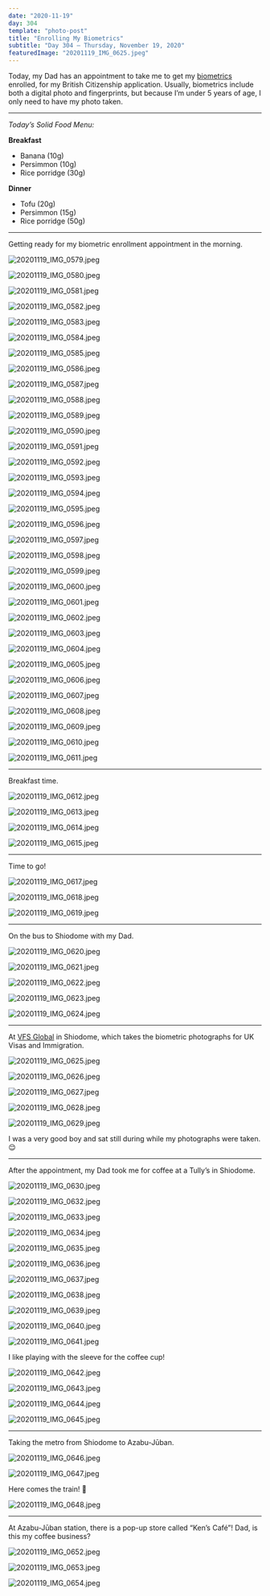 ```yaml
---
date: "2020-11-19"
day: 304
template: "photo-post"
title: "Enrolling My Biometrics"
subtitle: "Day 304 – Thursday, November 19, 2020"
featuredImage: "20201119_IMG_0625.jpeg"
---
```


Today, my Dad has an appointment to take me to get my <a href="https://www.gov.uk/biometric-residence-permits/personal-data">biometrics</a> enrolled, for my British Citizenship application. Usually, biometrics include both a digital photo and fingerprints, but because I’m under 5 years of age, I only need to have my photo taken.

<hr />

_Today’s Solid Food Menu:_

**Breakfast**

- Banana (10g)
- Persimmon (10g)
- Rice porridge (30g)

**Dinner**

- Tofu (20g)
- Persimmon (15g)
- Rice porridge (50g)

<hr />

Getting ready for my biometric enrollment appointment in the morning.

![20201119_IMG_0579.jpeg](20201119_IMG_0579.jpeg)

![20201119_IMG_0580.jpeg](20201119_IMG_0580.jpeg)

![20201119_IMG_0581.jpeg](20201119_IMG_0581.jpeg)

![20201119_IMG_0582.jpeg](20201119_IMG_0582.jpeg)

![20201119_IMG_0583.jpeg](20201119_IMG_0583.jpeg)

![20201119_IMG_0584.jpeg](20201119_IMG_0584.jpeg)

![20201119_IMG_0585.jpeg](20201119_IMG_0585.jpeg)

![20201119_IMG_0586.jpeg](20201119_IMG_0586.jpeg)

![20201119_IMG_0587.jpeg](20201119_IMG_0587.jpeg)

![20201119_IMG_0588.jpeg](20201119_IMG_0588.jpeg)

![20201119_IMG_0589.jpeg](20201119_IMG_0589.jpeg)

![20201119_IMG_0590.jpeg](20201119_IMG_0590.jpeg)

![20201119_IMG_0591.jpeg](20201119_IMG_0591.jpeg)

![20201119_IMG_0592.jpeg](20201119_IMG_0592.jpeg)

![20201119_IMG_0593.jpeg](20201119_IMG_0593.jpeg)

![20201119_IMG_0594.jpeg](20201119_IMG_0594.jpeg)

![20201119_IMG_0595.jpeg](20201119_IMG_0595.jpeg)

![20201119_IMG_0596.jpeg](20201119_IMG_0596.jpeg)

![20201119_IMG_0597.jpeg](20201119_IMG_0597.jpeg)

![20201119_IMG_0598.jpeg](20201119_IMG_0598.jpeg)

![20201119_IMG_0599.jpeg](20201119_IMG_0599.jpeg)

![20201119_IMG_0600.jpeg](20201119_IMG_0600.jpeg)

![20201119_IMG_0601.jpeg](20201119_IMG_0601.jpeg)

![20201119_IMG_0602.jpeg](20201119_IMG_0602.jpeg)

![20201119_IMG_0603.jpeg](20201119_IMG_0603.jpeg)

![20201119_IMG_0604.jpeg](20201119_IMG_0604.jpeg)

![20201119_IMG_0605.jpeg](20201119_IMG_0605.jpeg)

![20201119_IMG_0606.jpeg](20201119_IMG_0606.jpeg)

![20201119_IMG_0607.jpeg](20201119_IMG_0607.jpeg)

![20201119_IMG_0608.jpeg](20201119_IMG_0608.jpeg)

![20201119_IMG_0609.jpeg](20201119_IMG_0609.jpeg)

![20201119_IMG_0610.jpeg](20201119_IMG_0610.jpeg)

![20201119_IMG_0611.jpeg](20201119_IMG_0611.jpeg)

<hr />

Breakfast time.

![20201119_IMG_0612.jpeg](20201119_IMG_0612.jpeg)

![20201119_IMG_0613.jpeg](20201119_IMG_0613.jpeg)

![20201119_IMG_0614.jpeg](20201119_IMG_0614.jpeg)

![20201119_IMG_0615.jpeg](20201119_IMG_0615.jpeg)

<hr />

Time to go!

![20201119_IMG_0617.jpeg](20201119_IMG_0617.jpeg)

![20201119_IMG_0618.jpeg](20201119_IMG_0618.jpeg)

![20201119_IMG_0619.jpeg](20201119_IMG_0619.jpeg)

<hr />

On the bus to Shiodome with my Dad.

![20201119_IMG_0620.jpeg](20201119_IMG_0620.jpeg)

![20201119_IMG_0621.jpeg](20201119_IMG_0621.jpeg)

![20201119_IMG_0622.jpeg](20201119_IMG_0622.jpeg)

![20201119_IMG_0623.jpeg](20201119_IMG_0623.jpeg)

![20201119_IMG_0624.jpeg](20201119_IMG_0624.jpeg)

<hr />

At <a href="https://visa.vfsglobal.com/jpn/en/nzl/attend-centre/tokyo">VFS Global</a> in Shiodome, which takes the biometric photographs for UK Visas and Immigration.

![20201119_IMG_0625.jpeg](20201119_IMG_0625.jpeg)

![20201119_IMG_0626.jpeg](20201119_IMG_0626.jpeg)

![20201119_IMG_0627.jpeg](20201119_IMG_0627.jpeg)

![20201119_IMG_0628.jpeg](20201119_IMG_0628.jpeg)

![20201119_IMG_0629.jpeg](20201119_IMG_0629.jpeg)

I was a very good boy and sat still during while my photographs were taken. 😌

<hr />

After the appointment, my Dad took me for coffee at a Tully’s in Shiodome.

![20201119_IMG_0630.jpeg](20201119_IMG_0630.jpeg)

![20201119_IMG_0632.jpeg](20201119_IMG_0632.jpeg)

![20201119_IMG_0633.jpeg](20201119_IMG_0633.jpeg)

![20201119_IMG_0634.jpeg](20201119_IMG_0634.jpeg)

![20201119_IMG_0635.jpeg](20201119_IMG_0635.jpeg)

![20201119_IMG_0636.jpeg](20201119_IMG_0636.jpeg)

![20201119_IMG_0637.jpeg](20201119_IMG_0637.jpeg)

![20201119_IMG_0638.jpeg](20201119_IMG_0638.jpeg)

![20201119_IMG_0639.jpeg](20201119_IMG_0639.jpeg)

![20201119_IMG_0640.jpeg](20201119_IMG_0640.jpeg)

![20201119_IMG_0641.jpeg](20201119_IMG_0641.jpeg)

I like playing with the sleeve for the coffee cup!

![20201119_IMG_0642.jpeg](20201119_IMG_0642.jpeg)

![20201119_IMG_0643.jpeg](20201119_IMG_0643.jpeg)

![20201119_IMG_0644.jpeg](20201119_IMG_0644.jpeg)

![20201119_IMG_0645.jpeg](20201119_IMG_0645.jpeg)

<hr />

Taking the metro from Shiodome to Azabu-Jūban.

![20201119_IMG_0646.jpeg](20201119_IMG_0646.jpeg)

![20201119_IMG_0647.jpeg](20201119_IMG_0647.jpeg)

Here comes the train! 🚈

![20201119_IMG_0648.jpeg](20201119_IMG_0648.jpeg)

<hr />

At Azabu-Jūban station, there is a pop-up store called “Ken’s Café”! Dad, is this my coffee business?

![20201119_IMG_0652.jpeg](20201119_IMG_0652.jpeg)

![20201119_IMG_0653.jpeg](20201119_IMG_0653.jpeg)

![20201119_IMG_0654.jpeg](20201119_IMG_0654.jpeg)
